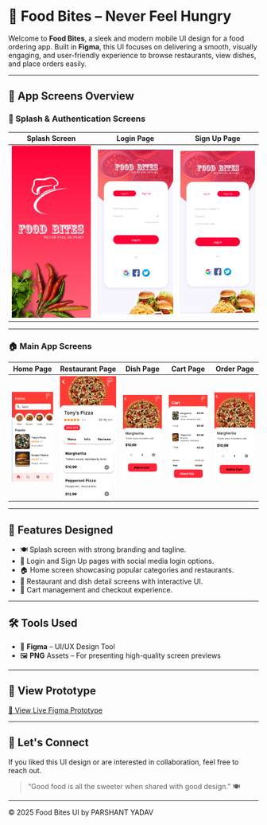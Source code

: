 # 🍔 Food Bites – Never Feel Hungry

Welcome to **Food Bites**, a sleek and modern mobile UI design for a food ordering app. Built in **Figma**, this UI focuses on delivering a smooth, visually engaging, and user-friendly experience to browse restaurants, view dishes, and place orders easily.

---

## 📱 App Screens Overview

### 🔻 Splash & Authentication Screens

| Splash Screen | Login Page | Sign Up Page |
|:-------------:|:----------:|:------------:|
| ![Splash](./assets/screenshots/First_screen.png) | ![Login](./assets/screenshots/Login.png) | ![Sign Up](./assets/screenshots/Signup.png) |

---

### 🏠 Main App Screens

| Home Page | Restaurant Page | Dish Page | Cart Page | Order Page |
|:---------:|:----------------:|:---------:|:----------:|:-----------:|
| ![Home](./assets/screenshots/home.png) | ![Restaurant](./assets/screenshots/buy.png) | ![Dish](./assets/screenshots/order.png) | ![Cart](./assets/screenshots/cart.png) | ![Order](./assets/screenshots/order.png) |

---

## 🎯 Features Designed

- 🍽️ Splash screen with strong branding and tagline.
- 🔐 Login and Sign Up pages with social media login options.
- 🏠 Home screen showcasing popular categories and restaurants.
- 🍕 Restaurant and dish detail screens with interactive UI.
- 🛒 Cart management and checkout experience.

---

## 🛠 Tools Used

- 🎨 **Figma** – UI/UX Design Tool
- 🖼️ **PNG** Assets – For presenting high-quality screen previews

---

## 📎 View Prototype

[🔗 View Live Figma Prototype](https://www.figma.com/your-prototype-link) <!-- Replace with actual Figma prototype link -->

---

## 🤝 Let's Connect

If you liked this UI design or are interested in collaboration, feel free to reach out.

> “Good food is all the sweeter when shared with good design.” 🍽️

---

© 2025 Food Bites UI by PARSHANT YADAV
